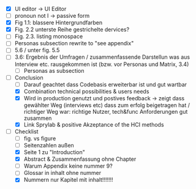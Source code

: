 - [x] UI editor -> UI Editor
- [ ] pronoun not I -> passive form
- [x] Fig 1.1: blassere Hintergrundfarben
- [x] Fig. 2.2 unterste Reihe gestrichelte dervices?
- [ ] Fig. 2.3. listing monospace
- [ ] Personas subsection rewrite to "see appendix"
- [ ] 5.6 / unter fig. 5.5 
- [ ] 3.6: Ergebnis der Umfragen / zusammenfassende Darstellun was aus Interview etc. rausgekommen ist (bzw. vor Personas und Matrix, 3.4)
	- [ ] Personas as subsection
- [ ] Conclusion
	- [ ] Darauf geachtet dass Codebasis erweiterbar ist und gut wartbar
	- [x] Combination technical possibilities & users needs
	- [x] Wird in production genutzt und postives feedback -> zeigt dass gewählter Weg (interviews etc) dass zum erfolg beigetragen hat / richtiger Weg war: richtige Nutzer, tech&func Anforderungen gut zusammen
	- [x] Link Sprylab & positive Akzeptance of the HCI methods
- [ ] Checklist 
	- [ ] fig. vs figure
	- [ ] Seitenzahlen außen
	- [x] Seite 1 zu "Introduction"
	- [x] Abstract & Zusammenfassung ohne Chapter
	- [ ] Warum Appendix keine nummer 9?
	- [ ] Glossar in inhalt ohne nummer
	- [x] Nummern nur Kapitel mit inhalt!!!!!!!